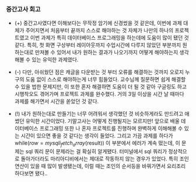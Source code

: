  ### 중간고사 회고
 
 - (+) 중간고사였다면 이해보다는 무작정 암기에 신경썼을 것 같은데, 이번에 과제 대체가 주어지면서 처음부터 끝까지 스스로 해야하는 것 자체가 나만의 하나의 프로젝트였고 이번 과제가 특히 데이터베이스 프로그래밍을 하는데에 도움이 많이 됐던 것 같다. 특히, 첫 화면 구상부터 레이아웃까지 수업시간에 다루지 않았던 부분까지 원하는대로 만져볼 수 있어서 내가 원하는 결과가 나오기까지 어떻게 해야하는지 생각해볼 수 있는 유익한 과제였다.

 -  (-) 다만, 아쉬웠던 점은 캐글을 다운받는 것 부터 오류를 해결하는 것까지 오로지 누구의 도움 없이 스스로 해야하는게 너무 힘들었다. 교수님께 질문하면 쉽게 해결할 수 있을 법한 문제지만, 이 또한 혼자 해결하면 도움이 더 될 것 같아 구글링도 하고 시행착오도 겪어가며 프로젝트 과제를 완수했다. 거의 3일 이상을 시간 날 때마다 과제를 해가면서 시간을 쏟았던 것 같다. 

- (!) 내가 원하는대로 만들기는 너무 어려워서 생각했던 것 비슷하게라도 만드려고 애썼던 유익한 시간이었다. 기말고사는 어떻게 진행될지는 모르지만! 앞으로 배울 데이터베이스 프로그래밍 또한 나 혼자 프로젝트를 진행하며 완벽하게 이해해볼 수 있는 시간이 있으면 좋을 것 같다는 생각이 들었다. 그리고 가끔 과제를 하다가 while($row=mysqli_fetch_array($result)) 이 부분에서 에러가 계속 떴는데, 이 문제는 sql 쿼리 문이 문제라는 걸 확실히 알게됐다. 터미널에서 sql 쿼리가 정상적으로 돌아가더라도 마리아디비에서는 제대로 작동하지 않는 경우가 있었다. 특히 조인 연산이 있을 때 많이 발생됐는데, 이럴 때는 조인의 순서등을 바꿔가면서 요리조리 하다보면 됐다..